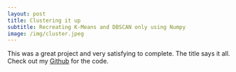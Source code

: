 ```yaml
---
layout: post
title: Clustering it up
subtitle: Recreating K-Means and DBSCAN only using Numpy
image: /img/cluster.jpeg
---
```


This was a great project and very satisfying to complete. The title says it all. 
Check out my [Github](https://github.com/RobinSrimal/K-Means-and-DBSCAN) for the code.


